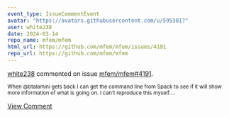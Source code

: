```yaml
---
event_type: IssueCommentEvent
avatar: "https://avatars.githubusercontent.com/u/595301?"
user: white238
date: 2024-03-14
repo_name: mfem/mfem
html_url: https://github.com/mfem/mfem/issues/4191
repo_url: https://github.com/mfem/mfem
---
```


<a href='https://github.com/white238' target='_blank'>white238</a> commented on issue <a href='https://github.com/mfem/mfem/issues/4191' target='_blank'>mfem/mfem#4191</a>.

<small>When @btalamini gets back I can get the command line from Spack to see if it will show more information of what is going on. I can't reproduce this myself....</small>

<a href='https://github.com/mfem/mfem/issues/4191' target='_blank'>View Comment</a>